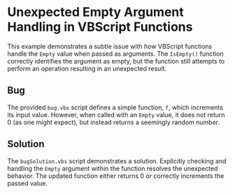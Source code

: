 # Unexpected Empty Argument Handling in VBScript Functions

This example demonstrates a subtle issue with how VBScript functions handle the `Empty` value when passed as arguments. The `IsEmpty()` function correctly identifies the argument as empty, but the function still attempts to perform an operation resulting in an unexpected result.

## Bug

The provided `bug.vbs` script defines a simple function, `f`, which increments its input value. However, when called with an `Empty` value, it does not return 0 (as one might expect), but instead returns a seemingly random number.

## Solution

The `bugSolution.vbs` script demonstrates a solution.  Explicitly checking and handling the `Empty` argument within the function resolves the unexpected behavior. The updated function either returns 0 or correctly increments the passed value.